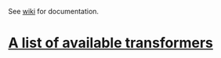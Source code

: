 See [wiki](../../wiki) for documentation.

# [A list of available transformers](https://github.com/search?utf8=1&q=topic%3Amelinda-record-import-transformer&type=)
